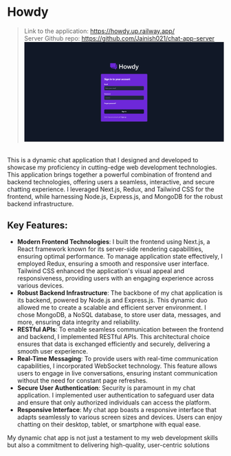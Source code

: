 # Howdy
> Link to the application: https://howdy.up.railway.app/<br>
> Server Github repo: https://github.com/Jainish021/chat-app-server<br>
![Screenshot of login page](https://github.com/Jainish021/images/blob/main/chat-app-login.png)
<br>
This is a dynamic chat application that I designed and developed to showcase my proficiency in cutting-edge web development technologies. This application brings together a powerful combination of frontend and backend technologies, offering users a seamless, interactive, and secure chatting experience. I leveraged Next.js, Redux, and Tailwind CSS for the frontend, while harnessing Node.js, Express.js, and MongoDB for the robust backend infrastructure.<br>

## Key Features:<br>
- **Modern Frontend Technologies**: I built the frontend using Next.js, a React framework known for its server-side rendering capabilities, ensuring optimal performance. To manage application state effectively, I employed Redux, ensuring a smooth and responsive user interface. Tailwind CSS enhanced the application's visual appeal and responsiveness, providing users with an engaging experience across various devices.<br>
- **Robust Backend Infrastructure**: The backbone of my chat application is its backend, powered by Node.js and Express.js. This dynamic duo allowed me to create a scalable and efficient server environment. I chose MongoDB, a NoSQL database, to store user data, messages, and more, ensuring data integrity and reliability.<br>
- **RESTful APIs**: To enable seamless communication between the frontend and backend, I implemented RESTful APIs. This architectural choice ensures that data is exchanged efficiently and securely, delivering a smooth user experience.<br>
- **Real-Time Messaging**: To provide users with real-time communication capabilities, I incorporated WebSocket technology. This feature allows users to engage in live conversations, ensuring instant communication without the need for constant page refreshes.<br>
- **Secure User Authentication**: Security is paramount in my chat application. I implemented user authentication to safeguard user data and ensure that only authorized individuals can access the platform.<br>
- **Responsive Interface**: My chat app boasts a responsive interface that adapts seamlessly to various screen sizes and devices. Users can enjoy chatting on their desktop, tablet, or smartphone with equal ease.<br>

My dynamic chat app is not just a testament to my web development skills but also a commitment to delivering high-quality, user-centric solutions